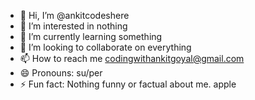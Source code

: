 - 👋 Hi, I’m @ankitcodeshere
- 👀 I’m interested in nothing
- 🌱 I’m currently learning something
- 💞️ I’m looking to collaborate on everything
- 📫 How to reach me codingwithankitgoyal@gmail.com
- 😄 Pronouns: su/per
- ⚡ Fun fact: Nothing funny or factual about me.
apple

<!---
ankitcodeshere/ankitcodeshere is a ✨ special ✨ repository because its `README.md` (this file) appears on your GitHub profile.
You can click the Preview link to take a look at your changes.
--->
